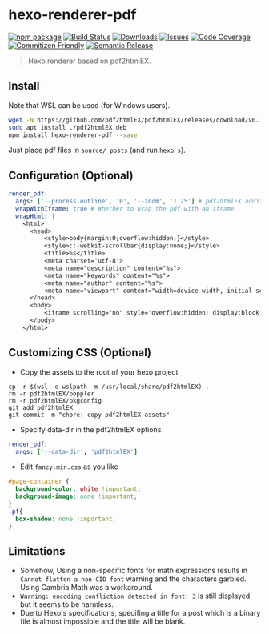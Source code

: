 # hexo-renderer-pdf

[![npm package][npm-img]][npm-url]
[![Build Status][build-img]][build-url]
[![Downloads][downloads-img]][downloads-url]
[![Issues][issues-img]][issues-url]
[![Code Coverage][codecov-img]][codecov-url]
[![Commitizen Friendly][commitizen-img]][commitizen-url]
[![Semantic Release][semantic-release-img]][semantic-release-url]

> Hexo renderer based on pdf2htmlEX.

## Install

Note that WSL can be used (for Windows users).

```bash
wget -N https://github.com/pdf2htmlEX/pdf2htmlEX/releases/download/v0.18.8.rc1/pdf2htmlEX-0.18.8.rc1-master-20200630-Ubuntu-bionic-x86_64.deb -O pdf2htmlEX.deb
sudo apt install ./pdf2htmlEX.deb
npm install hexo-renderer-pdf --save
```

Just place pdf files in `source/_posts` (and run `hexo s`).

## Configuration (Optional)

```yaml
render_pdf:
  args: ['--process-outline', '0', '--zoom', '1.25'] # pdf2htmlEX additional arguments
  wrapWithIframe: true # Whether to wrap the pdf with an iframe
  wrapHtml: |
    <html>
      <head>
          <style>body{margin:0;overflow:hidden;}</style>
          <style>::-webkit-scrollbar{display:none;}</style>
          <title>%s</title>
          <meta charset='utf-8'>
          <meta name="description" content="%s">
          <meta name="keywords" content="%s">
          <meta name="author" content="%s">
          <meta name="viewport" content="width=device-width, initial-scale=1.0">
      </head>
      <body>
          <iframe scrolling="no" style='overflow:hidden; display:block; border:none; height:100vh; width:100%;' srcdoc='%s'></iframe>
      </body>
    </html>
```

## Customizing CSS (Optional)

- Copy the assets to the root of your hexo project

```shell
cp -r $(wsl -e wslpath -m /usr/local/share/pdf2htmlEX) .       
rm -r pdf2htmlEX/poppler 
rm -r pdf2htmlEX/pkgconfig
git add pdf2htmlEX
git commit -m "chore: copy pdf2htmlEX assets"
```

- Specify data-dir in the pdf2htmlEX options

```yaml
render_pdf:
  args: ['--data-dir', 'pdf2htmlEX']
```

- Edit `fancy.min.css` as you like

```css
#page-container {
  background-color: white !important;
  background-image: none !important;
}
.pf{
  box-shadow: none !important;
}
```

## Limitations

- Somehow, Using a non-specific fonts for math expressions results in `Cannot flatten a non-CID font` warning and the characters garbled. Using Cambria Math was a workaround.
- `Warning: encoding confliction detected in font: 3` is still displayed but it seems to be harmless.
- Due to Hexo's specifications, specifing a title for a post which is a binary file is almost impossible and the title will be blank.

[build-img]:https://github.com/34j/hexo-renderer-pdf/actions/workflows/release.yml/badge.svg
[build-url]:https://github.com/34j/hexo-renderer-pdf/actions/workflows/release.yml
[downloads-img]:https://img.shields.io/npm/dt/hexo-renderer-pdf
[downloads-url]:https://www.npmtrends.com/hexo-renderer-pdf
[npm-img]:https://img.shields.io/npm/v/hexo-renderer-pdf
[npm-url]:https://www.npmjs.com/package/hexo-renderer-pdf
[issues-img]:https://img.shields.io/github/issues/34j/hexo-renderer-pdf
[issues-url]:https://github.com/34j/hexo-renderer-pdf/issues
[codecov-img]:https://codecov.io/gh/34j/hexo-renderer-pdf/branch/main/graph/badge.svg
[codecov-url]:https://codecov.io/gh/34j/hexo-renderer-pdf
[semantic-release-img]:https://img.shields.io/badge/%20%20%F0%9F%93%A6%F0%9F%9A%80-semantic--release-e10079.svg
[semantic-release-url]:https://github.com/semantic-release/semantic-release
[commitizen-img]:https://img.shields.io/badge/commitizen-friendly-brightgreen.svg
[commitizen-url]:http://commitizen.github.io/cz-cli/

